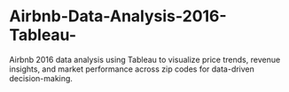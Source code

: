 # Airbnb-Data-Analysis-2016-Tableau-
Airbnb 2016 data analysis using Tableau to visualize price trends, revenue insights, and market performance across zip codes for data-driven decision-making.

